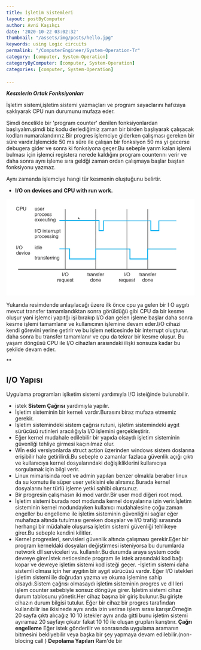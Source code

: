 ```yaml
---
title: İşletim Sistemleri
layout: postByComputer
author: Avni Kaşıkçı
date: '2020-10-22 03:02:32'
thumbnail: "/assets/img/posts/hello.jpg"
keywords: using Logic circuits
permalink: "/ComputerEngineer/System-Operation-Tr"
category: [computer, System-Operation]
categoryByComputer: [computer, System-Operation]
categories: [computer, System-Operation]

---
```


***Kesmlerin Ortak Fonksiyonları***
  

İşletim sistemi,işletim sistemi yazmaçları ve program sayaclarını hafızaya saklıyarak CPU nun durumunu mufaza eder.

  

Şimdi öncelikle bir 'program counter' denilen fonksiyonlardan başlıyalım.şimdi biz kodu derlediğimiz zaman bir birden başlıyarak çalışacak kodları numaralandırırız.Bir progres işlemciye giderken çalışması gereken bir süre vardır.İşlemcide 50 ms süre ile çalışan bir fonksiyon 50 ms yi gecerse debugera gider ve sonra ki fonksiyona geçer.Bu sebeple yarım kalan işlemi bulması için işlemci registera nerede kaldığını program counterını verir ve daha sonra aynı işleme sıra geldği zaman ordan çalışmaya başlar baştan fonksiyonu yazmaz.

  

Aynı zamanda işlemciye hangi tür kesmenin oluştuğunu belirtir.

  

*  **I/O on devices and CPU with run work.**

  

<!-- <img class="card-img-top" src="/assets/img/study/computer-system-operation/kesme-zaman-cizelgesi.png"> -->

  

![](/assets/img/study/computer-system-operation/kesme-zaman-cizelgesi.png)


Yukarıda resimdende anlaşılacağı üzere ilk önce cpu ya gelen bir I O aygıtı mevcut transfer tamamlandıktan sonra görüldüğü gibi CPU da bir kesme oluşur yani işlemci yapıtğı işi bırakıp I/O dan gelen işleme başlar daha sonra kesme işlemi tamamlanır ve kullanıcının işlemine devam eder.I/O cihazi kendi görevini yerine getirir ve bu işlem neticesinde bir interrupt oluşturur. daha sonra bu transfer tamamlanır ve cpu da tekrar bir kesme oluşur. Bu yaşam döngüsü CPU ile I/O cihazları arasındaki ilişki sonsuza kadar bu şekilde devam eder.

**

## I/O Yapısı

Uygulama programları işlketim sistemi yardımıyla I/O isteiğinde bulunabilir.

 - istek **Sistem Çağrısı** yardımıyla yapılır.
 - İşletim sisteminin bir kernelı vardır.Burasını biraz mufaza etmemiz gerekir.
 - İşletim sistemindeki sistem çağrısı rutuni, işletim sistemindeki aygıt sürücüsü rutinleri aracılığıyla I/O işlemini gerçekleştirir.
 - Eğer kernel mudahale edilebilir bir yapıda olsaydı işletim sisteminin güvenliği tehliye girmesi kaçınılmaz olur.
 - Wİn eski versiyonlarda struct action üzerinden windows sistem doslarına erişibilir hale getirilirdi.Bu sebeple o zamanlar fazlaca güvenlik açığı çıktı ve kullanıcıya kernel dosyalarındaki değişikliklerini kullanıcıya sorgulamak için bilgi verir.
 - Linux mimarisinda root ve admin yapıları benzer olmakla beraber linux da su komutu ile süper user yetkisini ele alırsınız.Burada kernel dosyalarını her türlü işleme yetki sahibi olursunuz.
 - Bir progresin çalışmasın iki mod vardır.Bir user mod diğeri root mod.
 - İşletim sistemi burada root modunda kernel dosyalarına izin verir.İşletim sisteminin kernel modundayken kullanıcı mudahalesine çoğu zaman engeller bu engelleme ile işletim sisteminin güvenliğini sağlar eğer muhafaza altında tutulması gereken dosyalar ve I/O trafiği sırasında herhangi bir müdahale oluşursa işletim sistemi güvenliği tehlikeye girer.Bu sebeple kendini kilitler.
 - Kernel progresleri, servisleri güvenlik altında çalışması gerekir.Eğer bir program kerneldaki dosyaları değiştirmesi isteniyorsa bu durumlarda network dll serviceleri vs. kullanılır.Bu durumda araya system code devreye girer.İstek neticesinde program ile istek arasındaki kod bağı kopar ve devreye işletim sistemi kod isteği geçer.
 -İşletim sistemi daha sistemli olması için her aygıtın bir aygıt sürücüsü vardır.
 Eğer I/O istekleri işletim sistemi ile doğrudan yazma ve okuma işlemine sahip olsaydı.Sistem çağrısı olmasaydı işletim sisteminin progres ve dll leri işlem counter sebebiyle sonsuz döngüye girer.
 İşletim sistemi cihaz durum tablosunu yönetir.Her cihaz başına bir giriş bulunur.Bu girişte cihazın durum bilgisi tutulur.
 Eğer bir cihaz bir progres tarafından kullanıbilir ise ikisinede aynı anda izin verirse işlem sırası karışır.Örneğin 20 sayfa çıktı alıcağız 10 10 istekler aynı anda gitti bunu işletim sistemi ayıramaz 20 sayfayı çıkatır fakat 10 10 ile oluşan grupları karıştırır.
 **Çağrı engelleme**
 Eğer istek gönderilir ve sonrasında uygulama aramanın bitmesini bekliyebilir veya başka bir şey yapmaya devam edilebilir.(non-blocing call )
**Depolama Yapıları**
Ram'de bir 

